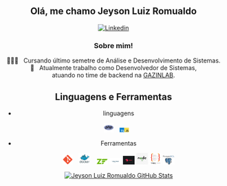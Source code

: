 
<div align="center">
<h2>Olá, me chamo Jeyson Luiz Romualdo</h2>

[![Linkedin](https://img.shields.io/badge/Jeyson_Romualdo%20-blue?style=flat-square&logo=Linkedin&logoColor=white)](https://www.linkedin.com/in/jeyson-luiz-romualdo-86992995/)



<h3>  Sobre mim!</h3>

  🙋🏻‍♂️ &nbsp; Cursando último semetre de Análise e Desenvolvimento de Sistemas.  
  💼 &nbsp; Atualmente trabalho como Desenvolvedor de Sistemas, 
  <br> atuando no time de backend na [GAZINLAB](https://www.gazin.com).

## Linguagens e Ferramentas

- linguagens
    <p float="left">
      <img width="22px" style="margin-right: 10px;" src="https://raw.githubusercontent.com/jeysonlr/jeysonlr/master/resources/images/php.png"/>
      <img width="22px" style="margin-right: 10px;" src="https://raw.githubusercontent.com/jeysonlr/jeysonlr/master/resources/images/ts-js.png"/>
    </p>
    
- Ferramentas
    <p float="left">
      <img width="23px" style="margin-right: 10px;" src="https://raw.githubusercontent.com/jeysonlr/jeysonlr/master/resources/images/git.png"/>
      <img width="27px" style="margin-right: 10px;" src="https://raw.githubusercontent.com/jeysonlr/jeysonlr/master/resources/images/docker.png"/>
      <img width="27px" style="margin-inside: 10px;" src="https://raw.githubusercontent.com/jeysonlr/jeysonlr/master/resources/images/zend.png"/>
      <img width="27px" style="margin-inside: 10px;" src="https://raw.githubusercontent.com/jeysonlr/jeysonlr/master/resources/images/laminas.png"/>
      <img width="27px" style="margin-inside: 10px;" src="https://raw.githubusercontent.com/jeysonlr/jeysonlr/master/resources/images/nest.png"/>
      <img width="27px" style="margin-inside: 10px;" src="https://raw.githubusercontent.com/jeysonlr/jeysonlr/master/resources/images/node.png"/>
      <img width="27px" style="margin-inside: 10px;" src="https://raw.githubusercontent.com/jeysonlr/jeysonlr/master/resources/images/typeorm.png"/>
      <img width="27px" style="margin-inside: 10px;" src="https://raw.githubusercontent.com/jeysonlr/jeysonlr/master/resources/images/postgresql.png"/>
      
    </p>
    
    [![Jeyson Luiz Romualdo GitHub Stats](https://github-readme-stats.vercel.app/api?username=jeysonlr&show_icons=true)](https://github.com/jeysonlr)

